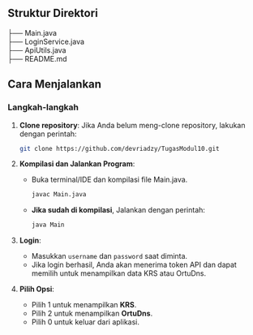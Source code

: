 ## Struktur Direktori

├── Main.java
</br>
├── LoginService.java
</br>
├── ApiUtils.java
</br>
├── README.md

## Cara Menjalankan

### Langkah-langkah

1. **Clone repository**:
   Jika Anda belum meng-clone repository, lakukan dengan perintah:
   ```bash
   git clone https://github.com/devriadzy/TugasModul10.git
   ```

2. **Kompilasi dan Jalankan Program**:
    - Buka terminal/IDE dan kompilasi file Main.java.
        ```bash
        javac Main.java
        ```
    - **Jika sudah di kompilasi**, Jalankan dengan perintah:
        ```bash
        java Main
        ```

3. **Login**:
    - Masukkan `username` dan `password` saat diminta.
    - Jika login berhasil, Anda akan menerima token API dan dapat memilih untuk menampilkan data KRS atau OrtuDns.

4. **Pilih Opsi**:
    - Pilih 1 untuk menampilkan **KRS**.
    - Pilih 2 untuk menampilkan **OrtuDns**.
    - Pilih 0 untuk keluar dari aplikasi.
